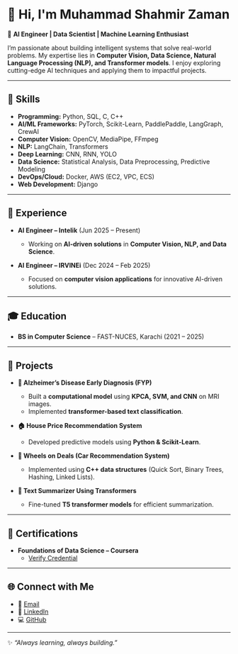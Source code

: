 # 👋 Hi, I'm Muhammad Shahmir Zaman  

🚀 **AI Engineer | Data Scientist | Machine Learning Enthusiast**  

I’m passionate about building intelligent systems that solve real-world problems. My expertise lies in **Computer Vision, Data Science, Natural Language Processing (NLP), and Transformer models**. I enjoy exploring cutting-edge AI techniques and applying them to impactful projects.  

---

## 🔧 Skills  

- **Programming:** Python, SQL, C, C++  
- **AI/ML Frameworks:** PyTorch, Scikit-Learn, PaddlePaddle, LangGraph, CrewAI  
- **Computer Vision:** OpenCV, MediaPipe, FFmpeg  
- **NLP:** LangChain, Transformers  
- **Deep Learning:** CNN, RNN, YOLO  
- **Data Science:** Statistical Analysis, Data Preprocessing, Predictive Modeling  
- **DevOps/Cloud:** Docker, AWS (EC2, VPC, ECS)  
- **Web Development:** Django  

---

## 💼 Experience  

- **AI Engineer – Intelik** (Jun 2025 – Present)  
  - Working on **AI-driven solutions** in **Computer Vision, NLP, and Data Science**.  

- **AI Engineer – IRVINEi** (Dec 2024 – Feb 2025)  
  - Focused on **computer vision applications** for innovative AI-driven solutions.  

---

## 🎓 Education  

- **BS in Computer Science** – FAST-NUCES, Karachi (2021 – 2025)  

---

## 🚀 Projects  

- **🧠 Alzheimer’s Disease Early Diagnosis (FYP)**  
  - Built a **computational model** using **KPCA, SVM, and CNN** on MRI images.  
  - Implemented **transformer-based text classification**.  

- **🏠 House Price Recommendation System**  
  - Developed predictive models using **Python & Scikit-Learn**.  

- **🚗 Wheels on Deals (Car Recommendation System)**  
  - Implemented using **C++ data structures** (Quick Sort, Binary Trees, Hashing, Linked Lists).  

- **📖 Text Summarizer Using Transformers**  
  - Fine-tuned **T5 transformer models** for efficient summarization.  

---

## 📜 Certifications  

- **Foundations of Data Science – Coursera**  
  - [Verify Credential](https://coursera.org/verify/Q5KUFYT3FRZG)  

---

## 🌐 Connect with Me  

- 📧 [Email](mailto:shahmirmuhammad3@gmail.com)  
- 💼 [LinkedIn](https://www.linkedin.com/in/muhammad-shahmir-zaman-13185522b)  
- 💻 [GitHub](https://github.com/muhammadshahmirzaman)  

---

✨ *“Always learning, always building.”*  

